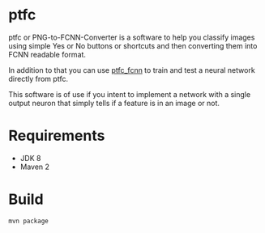 # ptfc

ptfc or PNG-to-FCNN-Converter is a software to help you classify images using simple Yes or No buttons or shortcuts and then converting
them into FCNN readable format.

In addition to that you can use [ptfc_fcnn](https://github.com/bakaschwarz/ptfc_fcnn) to train and test a neural network directly from
ptfc.

This software is of use if you intent to implement a network with a single output neuron that simply tells if a feature is in an image or not.

# Requirements

* JDK 8
* Maven 2

# Build
    mvn package
